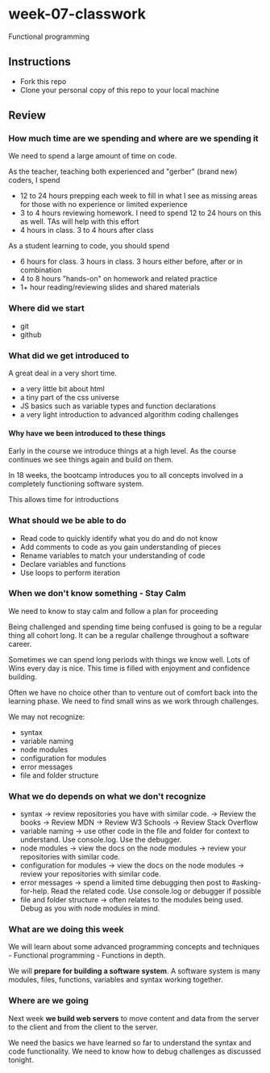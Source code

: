 # week-07-classwork
Functional programming

## Instructions

- Fork this repo
- Clone your personal copy of this repo to your local machine

## Review

### How much time are we spending and where are we spending it

We need to spend a large amount of time on code.

As the teacher, teaching both experienced and "gerber" (brand new) coders, I spend

- 12 to 24 hours prepping each week to fill in what I see as missing areas for those with no experience or limited experience
- 3 to 4 hours reviewing homework. I need to spend 12 to 24 hours on this as well. TAs will help with this effort
- 4 hours in class. 3 to 4 hours after class

As a student learning to code, you should spend

- 6 hours for class. 3 hours in class. 3 hours either before, after or in combination
- 4 to 8 hours "hands-on" on homework and related practice
- 1+ hour reading/reviewing slides and shared materials

### Where did we start

- git
- github

### What did we get introduced to

A great deal in a very short time.

- a very little bit about html
- a tiny part of the css universe
- JS basics such as variable types and function declarations
- a very light introduction to advanced algorithm coding challenges

#### Why have we been introduced to these things

Early in the course we introduce things at a high level. As the course continues we see things again and build on them.

In 18 weeks, the bootcamp introduces you to all concepts involved in a completely functioning software system.

This allows time for introductions

### What should we be able to do

- Read code to quickly identify what you do and do not know
- Add comments to code as you gain understanding of pieces
- Rename variables to match your understanding of code
- Declare variables and functions
- Use loops to perform iteration

### When we don't know something - Stay Calm

We need to know to stay calm and follow a plan for proceeding

Being challenged and spending time being confused is going to be a regular thing all cohort long. It can be a regular challenge throughout a software career.

Sometimes we can spend long periods with things we know well. Lots of Wins every day is nice. This time is filled with enjoyment and confidence building.

Often we have no choice other than to venture out of comfort back into the learning phase.  We need to find small wins as we work through challenges.

We may not recognize:

- syntax
- variable naming
- node modules
- configuration for modules
- error messages
- file and folder structure

### What we do depends on what we don't recognize

- syntax -> review repositories you have with similar code. -> Review the books -> Review MDN -> Review W3 Schools -> Review Stack Overflow
- variable naming -> use other code in the file and folder for context to understand. Use console.log. Use the debugger.
- node modules -> view the docs on the node modules -> review your repositories with similar code.
- configuration for modules -> view the docs on the node modules -> review your repositories with similar code.
- error messages -> spend a limited time debugging then post to #asking-for-help. Read the related code. Use console.log or debugger if possible
- file and folder structure -> often relates to the modules being used. Debug as you with node modules in mind.

### What are we doing this week

We will learn about some advanced programming concepts and techniques - Functional programming - Functions in depth.

We will **prepare for building a software system**. A software system is many modules, files, functions, variables and syntax working together.

### Where are we going

Next week **we build web servers** to move content and data from the server to the client and from the client to the server.

We need the basics we have learned so far to understand the syntax and code functionality. We need to know how to debug challenges as discussed tonight.
